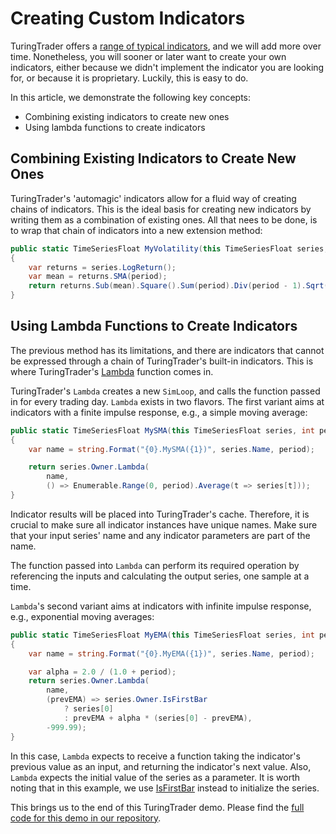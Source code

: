 # Creating Custom Indicators

TuringTrader offers a [range of typical indicators](xref:TuringTrader.SimulatorV2.Indicators), and we will add more over time. Nonetheless, you will sooner or later want to create your own indicators, either because we didn't implement the indicator you are looking for, or because it is proprietary. Luckily, this is easy to do.

In this article, we demonstrate the following key concepts:
* Combining existing indicators to create new ones
* Using lambda functions to create indicators

## Combining Existing Indicators to Create New Ones

TuringTrader's 'automagic' indicators allow for a fluid way of creating chains of indicators. This is the ideal basis for creating new indicators by writing them as a combination of existing ones. All that nees to be done, is to wrap that chain of indicators into a new extension method:

```C#
public static TimeSeriesFloat MyVolatility(this TimeSeriesFloat series, int period)
{
    var returns = series.LogReturn();
    var mean = returns.SMA(period);
    return returns.Sub(mean).Square().Sum(period).Div(period - 1).Sqrt();
}
```

## Using Lambda Functions to Create Indicators

The previous method has its limitations, and there are indicators that cannot be expressed through a chain of TuringTrader's built-in indicators. This is where TuringTrader's [Lambda](xref:TuringTrader.SimulatorV2.Algorithm#TuringTrader_SimulatorV2_Algorithm_Lambda_System_String_System_Func_System_Double__) function comes in.

TuringTrader's `Lambda` creates a new `SimLoop`, and calls the function passed in for every trading day. `Lambda` exists in two flavors. The first variant aims at indicators with a finite impulse response, e.g., a simple moving average:

```C#
public static TimeSeriesFloat MySMA(this TimeSeriesFloat series, int period)
{
    var name = string.Format("{0}.MySMA({1})", series.Name, period);

    return series.Owner.Lambda(
        name,
        () => Enumerable.Range(0, period).Average(t => series[t]));
}
```

Indicator results will be placed into TuringTrader's cache. Therefore, it is crucial to make sure all indicator instances have unique names. Make sure that your input series' name and any indicator parameters are part of the name.

The function passed into `Lambda` can perform its required operation by referencing the inputs and calculating the output series, one sample at a time.

`Lambda`'s second variant aims at indicators with infinite impulse response, e.g., exponential moving averages:

```C#
public static TimeSeriesFloat MyEMA(this TimeSeriesFloat series, int period)
{
    var name = string.Format("{0}.MyEMA({1})", series.Name, period);

    var alpha = 2.0 / (1.0 + period);
    return series.Owner.Lambda(
        name,
        (prevEMA) => series.Owner.IsFirstBar
            ? series[0]
            : prevEMA + alpha * (series[0] - prevEMA),
        -999.99);
}
```

In this case, `Lambda` expects to receive a function taking the indicator's previous value as an input, and returning the indicator's next value. Also, `Lambda` expects the initial value of the series as a parameter. It is worth noting that in this example, we use [IsFirstBar](xref:TuringTrader.SimulatorV2.Algorithm#TuringTrader_SimulatorV2_Algorithm_IsFirstBar) instead to initialize the series.

This brings us to the end of this TuringTrader demo. Please find the [full code for this demo in our repository](https://github.com/fbertram/TuringTrader/blob/develop/Algorithms/Demo%20Algorithms%20(V2)/Demo10_CustomIndicators.cs).
